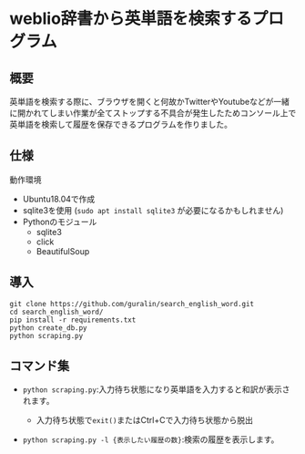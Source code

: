 # weblio辞書から英単語を検索するプログラム
## 概要
英単語を検索する際に、ブラウザを開くと何故かTwitterやYoutubeなどが一緒に開かれてしまい作業が全てストップする不具合が発生したためコンソール上で英単語を検索して履歴を保存できるプログラムを作りました。
## 仕様
動作環境
- Ubuntu18.04で作成
- sqlite3を使用 (`sudo apt install sqlite3` が必要になるかもしれません)
- Pythonのモジュール
    - sqlite3
    - click
    - BeautifulSoup

## 導入
~~~
git clone https://github.com/guralin/search_english_word.git
cd search_english_word/
pip install -r requirements.txt
python create_db.py
python scraping.py
~~~
## コマンド集
- `python scraping.py`:入力待ち状態になり英単語を入力すると和訳が表示されます。
    - 入力待ち状態で`exit()`またはCtrl+Cで入力待ち状態から脱出


- `python scraping.py -l {表示したい履歴の数}`:検索の履歴を表示します。


